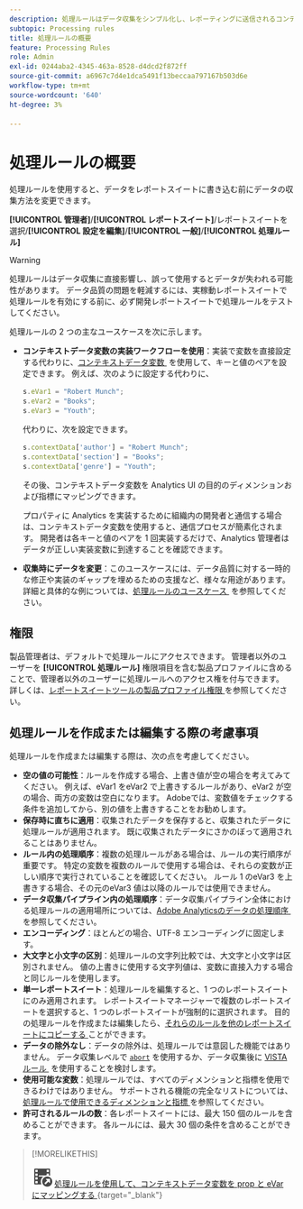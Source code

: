 ```yaml
---
description: 処理ルールはデータ収集をシンプル化し、レポーティングに送信されるコンテンツを管理します。
subtopic: Processing rules
title: 処理ルールの概要
feature: Processing Rules
role: Admin
exl-id: 0244aba2-4345-463a-8528-d4dcd2f872ff
source-git-commit: a6967c7d4e1dca5491f13beccaa797167b503d6e
workflow-type: tm+mt
source-wordcount: '640'
ht-degree: 3%

---
```


# 処理ルールの概要

処理ルールを使用すると、データをレポートスイートに書き込む前にデータの収集方法を変更できます。

**[!UICONTROL 管理者]**/**[!UICONTROL レポートスイート]**/レポートスイートを選択/**[!UICONTROL 設定を編集]**/**[!UICONTROL 一般]**/**[!UICONTROL 処理ルール]**

>[!WARNING]
>
>処理ルールはデータ収集に直接影響し、誤って使用するとデータが失われる可能性があります。 データ品質の問題を軽減するには、実稼動レポートスイートで処理ルールを有効にする前に、必ず開発レポートスイートで処理ルールをテストしてください。

処理ルールの 2 つの主なユースケースを次に示します。

* **コンテキストデータ変数の実装ワークフローを使用**：実装で変数を直接設定する代わりに、[&#x200B; コンテキストデータ変数 &#x200B;](/help/implement/vars/page-vars/contextdata.md) を使用して、キーと値のペアを設定できます。 例えば、次のように設定する代わりに、

  ```js
  s.eVar1 = "Robert Munch";
  s.eVar2 = "Books";
  s.eVar3 = "Youth";
  ```

  代わりに、次を設定できます。

  ```js
  s.contextData['author'] = "Robert Munch";
  s.contextData['section'] = "Books";
  s.contextData['genre'] = "Youth";
  ```

  その後、コンテキストデータ変数を Analytics UI の目的のディメンションおよび指標にマッピングできます。

  プロパティに Analytics を実装するために組織内の開発者と通信する場合は、コンテキストデータ変数を使用すると、通信プロセスが簡素化されます。 開発者は各キーと値のペアを 1 回実装するだけで、Analytics 管理者はデータが正しい実装変数に到達することを確認できます。

* **収集時にデータを変更**：このユースケースには、データ品質に対する一時的な修正や実装のギャップを埋めるための支援など、様々な用途があります。 詳細と具体的な例については、[&#x200B; 処理ルールのユースケース &#x200B;](pr-use-cases.md) を参照してください。

## 権限

製品管理者は、デフォルトで処理ルールにアクセスできます。 管理者以外のユーザーを **[!UICONTROL 処理ルール]** 権限項目を含む製品プロファイルに含めることで、管理者以外のユーザーに処理ルールへのアクセス権を付与できます。 詳しくは、[&#x200B; レポートスイートツールの製品プロファイル権限 &#x200B;](/help/admin/admin-console/permissions/report-suite-tools.md) を参照してください。

## 処理ルールを作成または編集する際の考慮事項

処理ルールを作成または編集する際は、次の点を考慮してください。

* **空の値の可能性**：ルールを作成する場合、上書き値が空の場合を考えてみてください。 例えば、eVar1 をeVar2 で上書きするルールがあり、eVar2 が空の場合、両方の変数は空白になります。 Adobeでは、変数値をチェックする条件を追加してから、別の値を上書きすることをお勧めします。
* **保存時に直ちに適用**：収集されたデータを保存すると、収集されたデータに処理ルールが適用されます。 既に収集されたデータにさかのぼって適用されることはありません。
* **ルール内の処理順序**：複数の処理ルールがある場合は、ルールの実行順序が重要です。 特定の変数を複数のルールで使用する場合は、それらの変数が正しい順序で実行されていることを確認してください。 ルール 1 のeVar3 を上書きする場合、その元のeVar3 値は以降のルールでは使用できません。
* **データ収集パイプライン内の処理順序**：データ収集パイプライン全体における処理ルールの適用場所については、[Adobe Analyticsのデータの処理順序 &#x200B;](/help/technotes/processing-order.md) を参照してください。
* **エンコーディング**：ほとんどの場合、UTF-8 エンコーディングに固定します。
* **大文字と小文字の区別**：処理ルールの文字列比較では、大文字と小文字は区別されません。 値の上書きに使用する文字列値は、変数に直接入力する場合と同じルールを使用します。
* **単一レポートスイート**：処理ルールを編集すると、1 つのレポートスイートにのみ適用されます。 レポートスイートマネージャーで複数のレポートスイートを選択すると、1 つのレポートスイートが強制的に選択されます。 目的の処理ルールを作成または編集したら、[&#x200B; それらのルールを他のレポートスイートにコピーする &#x200B;](pr-copy.md) ことができます。
* **データの除外なし**：データの除外は、処理ルールでは意図した機能ではありません。 データ収集レベルで [`abort`](/help/implement/vars/config-vars/abort.md) を使用するか、データ収集後に [VISTA ルール &#x200B;](/help/technotes/vista.md) を使用することを検討します。
* **使用可能な変数**：処理ルールでは、すべてのディメンションと指標を使用できるわけではありません。 サポートされる機能の完全なリストについては、[&#x200B; 処理ルールで使用できるディメンションと指標 &#x200B;](pr-variables.md) を参照してください。
* **許可されるルールの数**：各レポートスイートには、最大 150 個のルールを含めることができます。 各ルールには、最大 30 個の条件を含めることができます。

>[!MORELIKETHIS]
>
>![VideoCheckedOut](/help/assets/icons/VideoCheckedOut.svg) [&#x200B; 処理ルールを使用して、コンテキストデータ変数を prop と eVar にマッピングする &#x200B;](https://experienceleague.adobe.com/ja/docs/analytics-learn/tutorials/implementation/implementation-basics/map-contextdata-variables-into-props-and-evars-with-processing-rules){target="_blank"}

